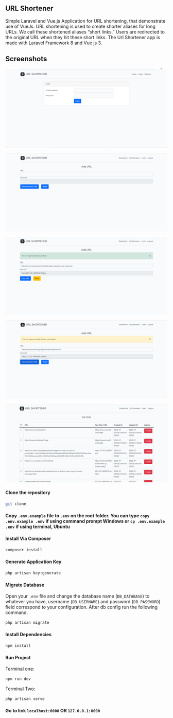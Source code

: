 ## URL Shortener
Simple Laravel and Vue.js Application for URL shortening, that demonstrate use of VueJs.
URL shortening is used to create shorter aliases for long URLs. We call these shortened aliases “short links.” Users are redirected to the original URL when they hit these short links. The Url Shortener app is made with Laravel Framework 8 and Vue js 3.

## Screenshots

![img_2.png](img_2.png)

![img_3.png](img_3.png)

![img.png](img.png)

![img_4.png](img_4.png)

![img_1.png](img_1.png)


#### Clone the repository

```bash
git clone
```

#### Copy `.env.example` file to `.env` on the root folder. You can type `copy .env.example .env` if using command prompt Windows or `cp .env.example .env` if using terminal, Ubuntu

#### Install Via Composer

```bash
composer install
```

#### Generate Application Key

```bash
php artisan key:generate
```

#### Migrate Database

Open your `.env` file and change the database name (`DB_DATABASE`) to whatever you have, username (`DB_USERNAME`) and password (`DB_PASSWORD`) field correspond to your configuration. After db config run the following command.

```bash
php artisan migrate
```

#### Install Dependencies

```bash
npm install
```

#### Run Project

Terminal one:
```bash
npm run dev
```
Terminal Two:
```bash
php artisan serve
```

#### Go to link `localhost:8000` OR `127.0.0.1:8000`

